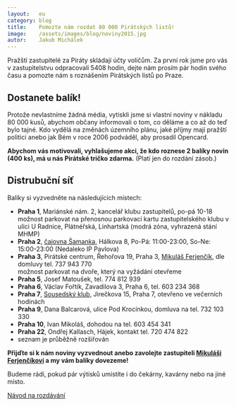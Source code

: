 ```yaml
---
layout:   eu
category: blog
title:    Pomozte nám rozdat 80 000 Pirátských listů!
image:    /assets/images/blog/noviny2015.jpg
autor:    Jakub Michálek
---
```


Pražští zastupitelé za Piráty skládají účty voličům. Za první rok jsme pro vás 
v zastupitelstvu odpracovali 5408 hodin, dejte nám prosím pár hodin svého času 
a pomozte nám s roznášením Pirátských listů po Praze. 


Dostanete balík!
----------

Protože nevlastníme žádná média, vytiskli jsme si vlastní noviny v nákladu 
80 000 kusů, abychom občany informovali o tom, co děláme a co až do teď bylo tajné. 
Kdo vydělá na změnách územního plánu, jaké příjmy mají pražští politici anebo
jak Bém v roce 2006 podváděl, aby prosadil Opencard.

<div class="panel callout">
<strong>Abychom vás motivovali, vyhlašujeme akci, že kdo roznese 2 balíky novin 
(400 ks), má u nás Pirátské tričko zdarma.</strong> (Platí jen do rozdání zásob.)
</div>

Distrubuční síť
---------------

Balíky si vyzvedněte na následujících místech:

* **Praha 1**, Mariánské nám. 2, kancelář klubu zastupitelů, po-pá 10-18  
  možnost parkovat na přenosnou parkovací kartu zastupitelského klubu v ulici U Radnice, Plátnéřská, 
  Linhartská (modrá zóna, vyhrazená stání MHMP)
* **Praha 2**, [čajovna Šamanka](http://www.samanka.cz/), Hálkova 8, Po-Pá: 11:00-23:00, So-Ne: 15:00-23:00 (Nedaleko IP Pavlova)
* **Praha 3**, Pirátské centrum, Řehořova 19, Praha 3, [Mikuláš Ferjenčík][miki], dle domluvy tel. 737 943 770   
  možnost parkovat na dvoře, který na vyžádání otevřeme
* **Praha 5**, Josef Matoušek, tel. 774 812 939
* **Praha 6**, Václav Fořtík, Zavadilova 3, Praha 6, tel. 603 234 368
* **Praha 7**, [Sousedský klub](https://www.facebook.com/sousedskyklub), Jirečkova 15, Praha 7, otevřeno ve večerních hodinách
* **Praha 9**, Dana Balcarová, ulice Pod Krocínkou, domluva na tel. 732 103 330
* **Praha 10**, Ivan Mikoláš, dohodou na tel. 603 454 341
* **Praha 22**, Ondřej Kallasch, Hájek, kontakt tel. 720 474 822
* seznam je průběžně rozšiřován

**Přijďte si k nám noviny vyzvednout anebo zavolejte zastupiteli [Mikuláši Ferjenčíkovi][miki] a 
my vám balíky dovezeme!** 

Budeme rádi, pokud pár výtisků umístíte i do 
čekárny, kavárny nebo na jiné místo.

<a href="/assets/static/plisty/letak-noviny.pdf" class="button success expand">Návod na rozdávání</a>

[miki]: /mikulas-ferjencik.html
